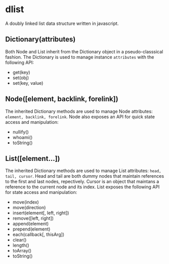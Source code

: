 dlist
=====

A doubly linked list data structure written in javascript.

Dictionary(attributes)  
---
Both Node and List inherit from the Dictionary object in a pseudo-classsical fashion. The Dictionary is used to manage instance `attributes` with the following API:
* get(key) 
* set(obj) 
* set(key, value)

Node([element, backlink, forelink])
---
The inherited Dictionary methods are used to manage Node attributes: `element, backlink, forelink`. Node also exposes an API for quick state access and manipulation:
* nullify()
* whoami()
* toString()
  
List([element...])
---
The inherited Dictionary methods are used to manage List attributes: `head, tail, cursor`. Head and tail are both dummy nodes that maintain references to the first and last nodes, repectively. Cursor is an object that maintans a reference to the current node and its index. List exposes the following API for state access and manipulation:
* move(index)
* move(direction)
* insert(element[, left, right])
* remove([left, right])
* append(element)
* prepend(element)
* each(callback[, thisArg])
* clear()
* length()
* toArray()
* toString()
